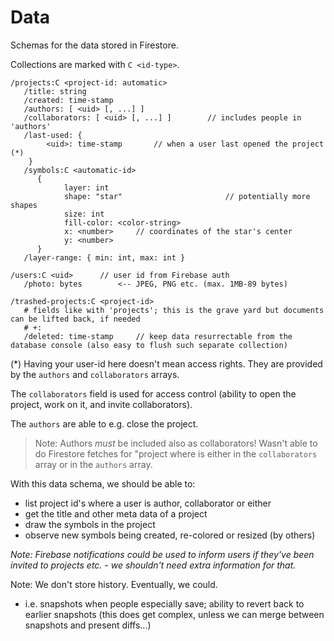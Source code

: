 # Data

Schemas for the data stored in Firestore.

Collections are marked with `C <id-type>`.

```
/projects:C <project-id: automatic>
   /title: string
   /created: time-stamp
   /authors: [ <uid> [, ...] ]
   /collaborators: [ <uid> [, ...] ]		// includes people in 'authors'
   /last-used: {
		<uid>: time-stamp		// when a user last opened the project (*)
	}	
   /symbols:C <automatic-id>
      {
      		layer: int
			shape: "star"						// potentially more shapes
			size: int
			fill-color: <color-string>
			x: <number>		// coordinates of the star's center
			y: <number>
      }
   /layer-range: { min: int, max: int }

/users:C <uid>		// user id from Firebase auth
   /photo: bytes		<-- JPEG, PNG etc. (max. 1MB-89 bytes)
   
/trashed-projects:C <project-id>
   # fields like with 'projects'; this is the grave yard but documents can be lifted back, if needed   
   # +:
   /deleted: time-stamp		// keep data resurrectable from the database console (also easy to flush such separate collection)
```	

(*) Having your user-id here doesn't mean access rights. They are provided by the `authors` and `collaborators` arrays.

The `collaborators` field is used for access control (ability to open the project, work on it, and invite collaborators). 

The `authors` are able to e.g. close the project.

>Note: Authors *must* be included also as collaborators! Wasn't able to do Firestore fetches for "project where <uid> is either in the `collaborators` array or in the `authors` array.

With this data schema, we should be able to:

- list project id's where a user is author, collaborator or either
- get the title and other meta data of a project
- draw the symbols in the project
- observe new symbols being created, re-colored or resized (by others)


*Note: Firebase notifications could be used to inform users if they've been invited to projects etc. - we shouldn't need extra information for that.*


Note: We don't store history. Eventually, we could.

- i.e. snapshots when people especially save; ability to revert back to earlier snapshots (this does get complex, unless we can merge between snapshots and present diffs...)

